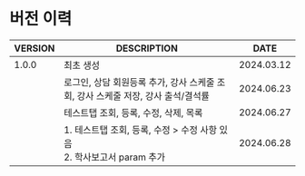 <br/>
<br/>

# 버전 이력

| VERSION | DESCRIPTION                                          | DATE       |
|---------|------------------------------------------------------|------------|
| 1.0.0   | 최초 생성                                                | 2024.03.12 |
|         | 로그인, 상담 회원등록 추가, 강사 스케줄 조회, 강사 스케줄 저장, 강사 출석/결석률     | 2024.06.23 |
|         | 테스트탭 조회, 등록, 수정, 삭제, 목록                              | 2024.06.27 |
|         | 1. 테스트탭 조회, 등록, 수정 > 수정 사항 있음<br/> 2. 학사보고서 param 추가 | 2024.06.28 |
            
<br/>
<br/>